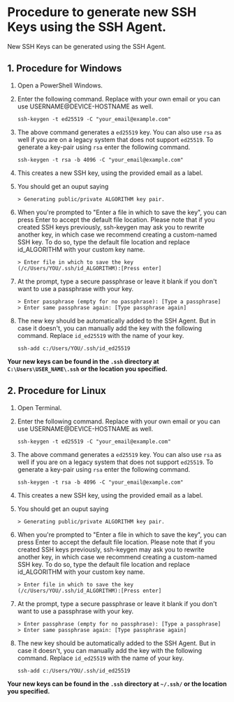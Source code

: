 # Procedure to generate new SSH Keys using the SSH Agent.

New SSH Keys can be generated using the SSH Agent.

## 1. Procedure for Windows

1. Open a PowerShell Windows.
2. Enter the following command. Replace with your own email or you can use USERNAME@DEVICE-HOSTNAME as well.

    `ssh-keygen -t ed25519 -C "your_email@example.com"`

3. The above command generates a `ed25519` key. You can also use `rsa` as well if you are on a legacy system that does not support `ed25519`. To generate a key-pair using `rsa` enter the following command.

    `ssh-keygen -t rsa -b 4096 -C "your_email@example.com"`

4. This creates a new SSH key, using the provided email as a label.
5. You should get an ouput saying

    `> Generating public/private ALGORITHM key pair.`

6. When you're prompted to "Enter a file in which to save the key", you can press Enter to accept the default file location. Please note that if you created SSH keys previously, ssh-keygen may ask you to rewrite another key, in which case we recommend creating a custom-named SSH key. To do so, type the default file location and replace id_ALGORITHM with your custom key name.

    `> Enter file in which to save the key (/c/Users/YOU/.ssh/id_ALGORITHM):[Press enter]`

7. At the prompt, type a secure passphrase or leave it blank if you don't want to use a passphrase with your key.

    ```
    > Enter passphrase (empty for no passphrase): [Type a passphrase]
    > Enter same passphrase again: [Type passphrase again]
    ```

8. The new key should be automatically added to the SSH Agent. But in case it doesn't, you can manually add the key with the following command. Replace `id_ed25519` with the name of your key.

    `ssh-add c:/Users/YOU/.ssh/id_ed25519`

**Your new keys can be found in the `.ssh` directory at ```C:\Users\USER_NAME\.ssh``` or the location you specified.**

## 2. Procedure for Linux

1. Open Terminal.
2. Enter the following command. Replace with your own email or you can use USERNAME@DEVICE-HOSTNAME as well.

    `ssh-keygen -t ed25519 -C "your_email@example.com"`

3. The above command generates a `ed25519` key. You can also use `rsa` as well if you are on a legacy system that does not support `ed25519`. To generate a key-pair using `rsa` enter the following command.

    `ssh-keygen -t rsa -b 4096 -C "your_email@example.com"`

4. This creates a new SSH key, using the provided email as a label.
5. You should get an ouput saying

    `> Generating public/private ALGORITHM key pair.`

6. When you're prompted to "Enter a file in which to save the key", you can press Enter to accept the default file location. Please note that if you created SSH keys previously, ssh-keygen may ask you to rewrite another key, in which case we recommend creating a custom-named SSH key. To do so, type the default file location and replace id_ALGORITHM with your custom key name.

    `> Enter file in which to save the key (/c/Users/YOU/.ssh/id_ALGORITHM):[Press enter]`

7. At the prompt, type a secure passphrase or leave it blank if you don't want to use a passphrase with your key.

    ```
    > Enter passphrase (empty for no passphrase): [Type a passphrase]
    > Enter same passphrase again: [Type passphrase again]
    ```

8. The new key should be automatically added to the SSH Agent. But in case it doesn't, you can manually add the key with the following command. Replace `id_ed25519` with the name of your key.

    `ssh-add c:/Users/YOU/.ssh/id_ed25519`

**Your new keys can be found in the `.ssh` directory at ```~/.ssh/``` or the location you specified.**
